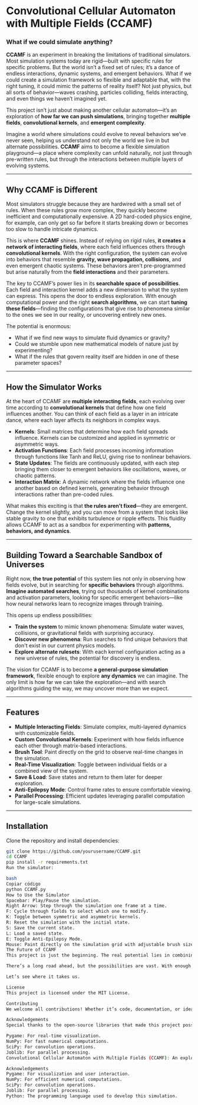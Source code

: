 # Convolutional Cellular Automaton with Multiple Fields (CCAMF)

### **What if we could simulate anything?**

**CCAMF** is an experiment in breaking the limitations of traditional simulators. Most simulation systems today are rigid—built with specific rules for specific problems. But the world isn’t a fixed set of rules; it’s a dance of endless interactions, dynamic systems, and emergent behaviors. What if we could create a simulation framework so flexible and adaptable that, with the right tuning, it could mimic the patterns of reality itself? Not just physics, but all sorts of behavior—waves crashing, particles colliding, fields interacting, and even things we haven’t imagined yet.

This project isn’t just about making another cellular automaton—it’s an exploration of **how far we can push simulations**, bringing together **multiple fields**, **convolutional kernels**, and **emergent complexity**. 

Imagine a world where simulations could evolve to reveal behaviors we’ve never seen, helping us understand not only the world we live in but alternate possibilities. **CCAMF** aims to become a flexible simulation playground—a place where complexity can unfold naturally, not just through pre-written rules, but through the interactions between multiple layers of evolving systems.

---

## **Why CCAMF is Different**

Most simulators struggle because they are hardwired with a small set of rules. When these rules grow more complex, they quickly become inefficient and computationally expensive. A 2D hard-coded physics engine, for example, can only get so far before it starts breaking down or becomes too slow to handle intricate dynamics.

This is where **CCAMF** shines. Instead of relying on rigid rules, **it creates a network of interacting fields**, where each field influences others through **convolutional kernels**. With the right configuration, the system can evolve into behaviors that resemble **gravity, wave propagation, collisions**, and even emergent chaotic systems. These behaviors aren’t pre-programmed but arise naturally from the **field interactions** and their parameters.

The key to CCAMF’s power lies in its **searchable space of possibilities**. Each field and interaction kernel adds a new dimension to what the system can express. This opens the door to endless exploration. With enough computational power and the right **search algorithms**, we can start **tuning these fields**—finding the configurations that give rise to phenomena similar to the ones we see in our reality, or uncovering entirely new ones. 

The potential is enormous: 
- What if we find new ways to simulate fluid dynamics or gravity?
- Could we stumble upon new mathematical models of nature just by experimenting?
- What if the rules that govern reality itself are hidden in one of these parameter spaces?

---

## **How the Simulator Works**

At the heart of CCAMF are **multiple interacting fields**, each evolving over time according to **convolutional kernels** that define how one field influences another. You can think of each field as a layer in an intricate dance, where each layer affects its neighbors in complex ways. 

- **Kernels**: Small matrices that determine how each field spreads influence. Kernels can be customized and applied in symmetric or asymmetric ways.
- **Activation Functions**: Each field processes incoming information through functions like Tanh and ReLU, giving rise to nonlinear behaviors. 
- **State Updates**: The fields are continuously updated, with each step bringing them closer to emergent behaviors like oscillations, waves, or chaotic patterns.
- **Interaction Matrix**: A dynamic network where the fields influence one another based on defined kernels, generating behavior through interactions rather than pre-coded rules.

What makes this exciting is that **the rules aren’t fixed**—they are emergent. Change the kernel slightly, and you can move from a system that looks like stable gravity to one that exhibits turbulence or ripple effects. This fluidity allows CCAMF to act as a sandbox for experimenting with **patterns, behaviors, and dynamics**.

---

## **Building Toward a Searchable Sandbox of Universes**

Right now, **the true potential** of this system lies not only in observing how fields evolve, but in searching for **specific behaviors** through algorithms. **Imagine automated searches**, trying out thousands of kernel combinations and activation parameters, looking for specific emergent behaviors—like how neural networks learn to recognize images through training.

This opens up endless possibilities:
- **Train the system** to mimic known phenomena: Simulate water waves, collisions, or gravitational fields with surprising accuracy.
- **Discover new phenomena**: Run searches to find unique behaviors that don't exist in our current physics models.
- **Explore alternate rulesets**: With each kernel configuration acting as a new universe of rules, the potential for discovery is endless.

The vision for CCAMF is to become **a general-purpose simulation framework**, flexible enough to explore **any dynamics** we can imagine. The only limit is how far we can take the exploration—and with search algorithms guiding the way, we may uncover more than we expect.

---

## **Features**

- **Multiple Interacting Fields**: Simulate complex, multi-layered dynamics with customizable fields.
- **Custom Convolutional Kernels**: Experiment with how fields influence each other through matrix-based interactions.
- **Brush Tool**: Paint directly on the grid to observe real-time changes in the simulation.
- **Real-Time Visualization**: Toggle between individual fields or a combined view of the system.
- **Save & Load**: Save states and return to them later for deeper exploration.
- **Anti-Epilepsy Mode**: Control frame rates to ensure comfortable viewing.
- **Parallel Processing**: Efficient updates leveraging parallel computation for large-scale simulations.

---

## **Installation**

Clone the repository and install dependencies:

```bash
git clone https://github.com/yourusername/CCAMF.git
cd CCAMF
pip install -r requirements.txt
Run the simulator:

bash
Copiar código
python CCAMF.py
How to Use the Simulator
Spacebar: Play/Pause the simulation.
Right Arrow: Step through the simulation one frame at a time.
F: Cycle through fields to select which one to modify.
K: Toggle between symmetric and asymmetric kernels.
R: Reset the simulation with the initial state.
S: Save the current state.
L: Load a saved state.
E: Toggle Anti-Epilepsy Mode.
Mouse: Paint directly on the simulation grid with adjustable brush size and value.
The Future of CCAMF
This project is just the beginning. The real potential lies in combining this framework with automated search algorithms, looking for kernel configurations that give rise to complex, interesting, and useful behaviors. Imagine the ability to discover new physics, or create simulations that evolve toward unexpected but fascinating results—worlds of rules we’ve never even thought to imagine.

There’s a long road ahead, but the possibilities are vast. With enough iteration and exploration, we might uncover something truly profound. Whether you’re a researcher, a curious programmer, or someone fascinated by emergent complexity—CCAMF is your playground.

Let’s see where it takes us.

License
This project is licensed under the MIT License.

Contributing
We welcome all contributions! Whether it’s code, documentation, or ideas—every bit helps move the project forward. Fork the repository, create a branch, and submit a pull request with your improvements.

Acknowledgements
Special thanks to the open-source libraries that made this project possible:

Pygame: For real-time visualization.
NumPy: For fast numerical computations.
SciPy: For convolution operations.
Joblib: For parallel processing.
Convolutional Cellular Automaton with Multiple Fields (CCAMF): An exploration of emergent complexity, a sandbox for curious minds, and a step toward building simulations capable of representing behaviors from waves and gravity to new, unimagined systems. Let’s explore together.

Acknowledgements
Pygame: For visualization and user interaction.
NumPy: For efficient numerical computations.
SciPy: For convolution operations.
Joblib: For parallel processing.
Python: The programming language used to develop this simulation.
